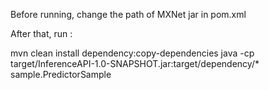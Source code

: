 Before running, change the path of MXNet jar in pom.xml

After that, run : 


mvn clean install dependency:copy-dependencies
java -cp target/InferenceAPI-1.0-SNAPSHOT.jar:target/dependency/* sample.PredictorSample